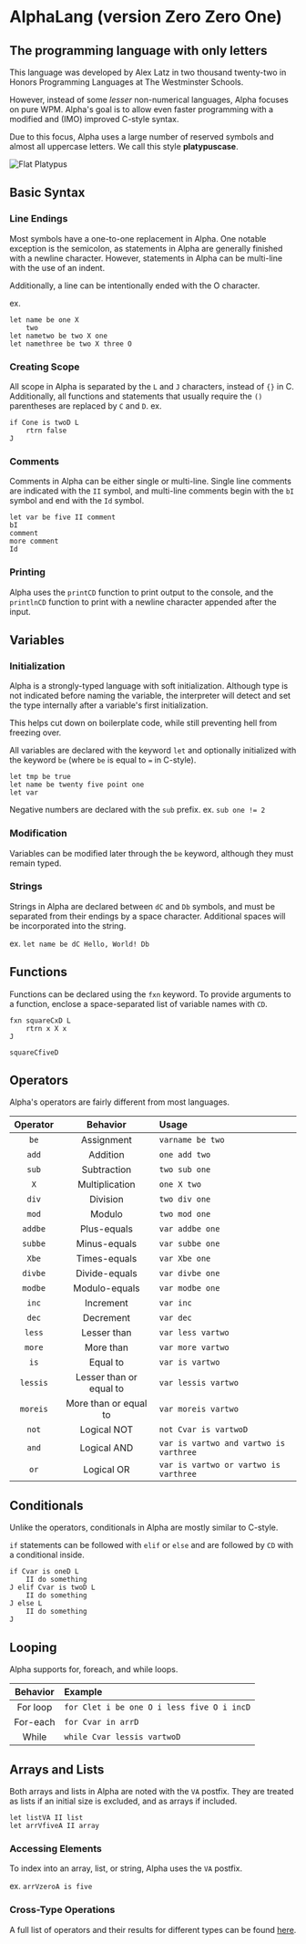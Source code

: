 
# AlphaLang (version Zero Zero One)

## The programming language with only letters

This language was developed by Alex Latz in two thousand twenty-two
in Honors Programming Languages at The Westminster Schools.

However, instead of some *lesser* non-numerical languages,
Alpha focuses on pure WPM.
Alpha's goal is to allow even faster programming with a
modified and (IMO) improved C-style syntax.

Due to this focus, Alpha uses a large number of reserved symbols and
almost all uppercase letters. We call this style **platypuscase**.

![Flat Platypus](https://www.nhm.ac.uk/content/dam/nhmwww/discover/platypus-puzzle/platypus-full-width.jpg.thumb.1160.1160.jpg)

## Basic Syntax

### Line Endings

Most symbols have a one-to-one replacement in Alpha. One notable exception is the semicolon, as statements in Alpha are generally finished with a newline character.
However, statements in Alpha can be multi-line with the use of an indent.

Additionally, a line can be intentionally ended with the O character.

ex. 
```
let name be one X
    two
let nametwo be two X one
let namethree be two X three O
```

### Creating Scope

All scope in Alpha is separated by the `L` and `J` characters, instead of `{}` in C. 
Additionally, all functions and statements that usually require the `()` parentheses are replaced by `C` and `D`.
ex. 
```
if Cone is twoD L
    rtrn false
J
```

### Comments

Comments in Alpha can be either single or multi-line. 
Single line comments are indicated with the `II` symbol, and multi-line comments begin with the `bI` symbol and end with the `Id` symbol.

```
let var be five II comment
bI 
comment
more comment
Id
```

### Printing

Alpha uses the `printCD` function to print output to the console, and the `printlnCD` function to print with a newline character appended after the input.

## Variables

### Initialization

Alpha is a strongly-typed language with soft initialization.
Although type is not indicated before naming the variable, the interpreter
will detect and set the type internally after a variable's first initialization.

This helps cut down on boilerplate code, while still 
preventing hell from freezing over.

All variables are declared with the keyword `let` and optionally initialized with the keyword `be` (where `be` is equal to `=` in C-style).

```
let tmp be true  
let name be twenty five point one
let var
```

Negative numbers are declared with the `sub` prefix.
ex. `sub one != 2`

### Modification

Variables can be modified later through the `be` keyword, although they must remain typed.

### Strings

Strings in Alpha are declared between `dC` and `Db` symbols, and must be separated from their endings by a space character.
Additional spaces will be incorporated into the string.

ex. `let name be dC Hello, World! Db`

## Functions

Functions can be declared using the `fxn` keyword. To provide arguments to a function, enclose a space-separated list of variable names with `CD`.

```
fxn squareCxD L
    rtrn x X x
J

squareCfiveD
```

## Operators

Alpha's operators are fairly different from most languages.

| Operator |        Behavior         | Usage                                  |
|:--------:|:-----------------------:|:---------------------------------------|
|   `be`   |       Assignment        | `varname be two`                       |
|  `add`   |        Addition         | `one add two`                          |
|  `sub`   |       Subtraction       | `two sub one`                          |
|   `X`    |     Multiplication      | `one X two`                            |
|  `div`   |        Division         | `two div one`                          |
|  `mod`   |         Modulo          | `two mod one`                          |
| `addbe`  |       Plus-equals       | `var addbe one`                        |
| `subbe`  |      Minus-equals       | `var subbe one`                        |
|  `Xbe`   |      Times-equals       | `var Xbe one`                          |
| `divbe`  |      Divide-equals      | `var divbe one`                        |
| `modbe`  |      Modulo-equals      | `var modbe one`                        |
|  `inc`   |        Increment        | `var inc`                              |
|  `dec`   |        Decrement        | `var dec`                              |
|  `less`  |       Lesser than       | `var less vartwo`                      |
|  `more`  |        More than        | `var more vartwo`                      |
|   `is`   |        Equal to         | `var is vartwo`                        |
| `lessis` | Lesser than or equal to | `var lessis vartwo`                    |
| `moreis` |  More than or equal to  | `var moreis vartwo`                    |
|  `not`   |       Logical NOT       | `not Cvar is vartwoD`                  |
|  `and`   |       Logical AND       | `var is vartwo and vartwo is varthree` |
|   `or`   |       Logical OR        | `var is vartwo or vartwo is varthree`  |

## Conditionals

Unlike the operators, conditionals in Alpha are mostly similar to C-style.

`if` statements can be followed with `elif` or `else` and are followed by `CD` with a conditional inside. 

```
if Cvar is oneD L
    II do something
J elif Cvar is twoD L
    II do something
J else L
    II do something
J
```

## Looping

Alpha supports for, foreach, and while loops.

| Behavior | Example                                    |
|:--------:|:-------------------------------------------|
| For loop | `for Clet i be one O i less five O i incD` |
| For-each | `for Cvar in arrD`                         |
|  While   | `while Cvar lessis vartwoD`                |

## Arrays and Lists 

Both arrays and lists in Alpha are noted with the `VA` postfix.
They are treated as lists if an initial size is excluded, and as arrays if included.

```
let listVA II list 
let arrVfiveA II array
```

### Accessing Elements

To index into an array, list, or string, Alpha uses the `VA` postfix.

ex. `arrVzeroA is five`

### Cross-Type Operations

A full list of operators and their results for different types can be found [here](https://docs.google.com/spreadsheets/d/1QlgnHaIWgfmdPA5GC0O03QBLwU0wPlMuLVbpba64jYk/edit?usp=sharing).
